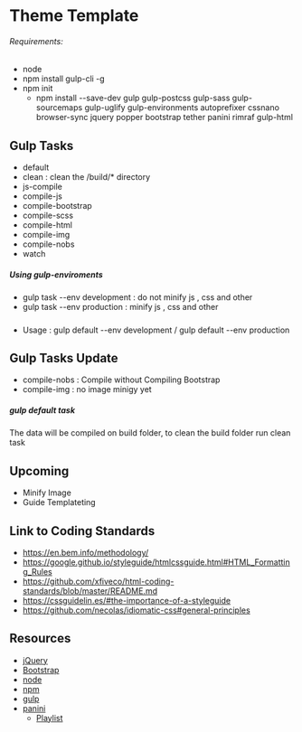 # Theme Template

###### Requirements:

- node
- npm install gulp-cli -g
- npm init
  - npm install --save-dev gulp gulp-postcss gulp-sass gulp-sourcemaps gulp-uglify gulp-environments autoprefixer cssnano browser-sync jquery popper bootstrap tether panini rimraf gulp-html

## Gulp Tasks

- default
- clean : clean the /build/* directory
- js-compile
- compile-js
- compile-bootstrap
- compile-scss
- compile-html
- compile-img
- compile-nobs
- watch

##### Using gulp-enviroments

- gulp task --env development : do not minify js , css and other
- gulp task --env production :  minify js , css and other

#####
 - Usage : gulp default --env development / gulp default --env production


## Gulp Tasks Update
- compile-nobs : Compile without Compiling Bootstrap
- compile-img : no image minigy yet

##### gulp default task
The data will be compiled on build folder, to clean the build folder run clean task



## Upcoming

- Minify Image
- Guide Templateting

## Link to Coding Standards

- https://en.bem.info/methodology/
- https://google.github.io/styleguide/htmlcssguide.html#HTML_Formatting_Rules
- https://github.com/xfiveco/html-coding-standards/blob/master/README.md
- https://cssguidelin.es/#the-importance-of-a-styleguide
- https://github.com/necolas/idiomatic-css#general-principles

## Resources

- [jQuery](https://jquery.com)
- [Bootstrap](https://getbootstrap.com/)
- [node](https://nodejs.org/en/)
- [npm](https://www.npmjs.com/)
- [gulp](https://gulpjs.com/)
- [panini](https://foundation.zurb.com/sites/docs/panini.html)
  - [Playlist](https://www.youtube.com/playlist?list=PLJVWPVPk_D_3A4OBvLtsrcjL7gs1QEWLW)

